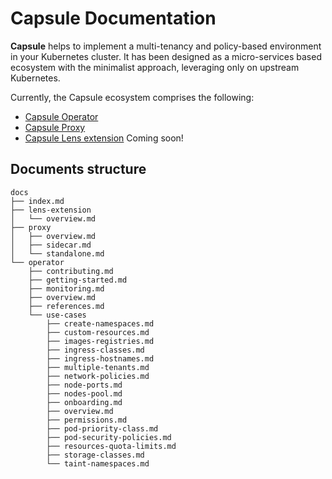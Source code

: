 # Capsule Documentation
**Capsule** helps to implement a multi-tenancy and policy-based environment in your Kubernetes cluster. It has been designed as a micro-services based ecosystem with the minimalist approach, leveraging only on upstream Kubernetes. 

Currently, the Capsule ecosystem comprises the following:

* [Capsule Operator](./operator/overview.md)
* [Capsule Proxy](./proxy/overview.md)
* [Capsule Lens extension](lens-extension/overview.md)  Coming soon!

## Documents structure
```command
docs
├── index.md
├── lens-extension
│   └── overview.md
├── proxy
│   ├── overview.md
│   ├── sidecar.md
│   └── standalone.md
└── operator
    ├── contributing.md
    ├── getting-started.md
    ├── monitoring.md
    ├── overview.md
    ├── references.md
    └── use-cases
        ├── create-namespaces.md
        ├── custom-resources.md
        ├── images-registries.md
        ├── ingress-classes.md
        ├── ingress-hostnames.md
        ├── multiple-tenants.md
        ├── network-policies.md
        ├── node-ports.md
        ├── nodes-pool.md
        ├── onboarding.md
        ├── overview.md
        ├── permissions.md
        ├── pod-priority-class.md
        ├── pod-security-policies.md
        ├── resources-quota-limits.md
        ├── storage-classes.md
        └── taint-namespaces.md
```
